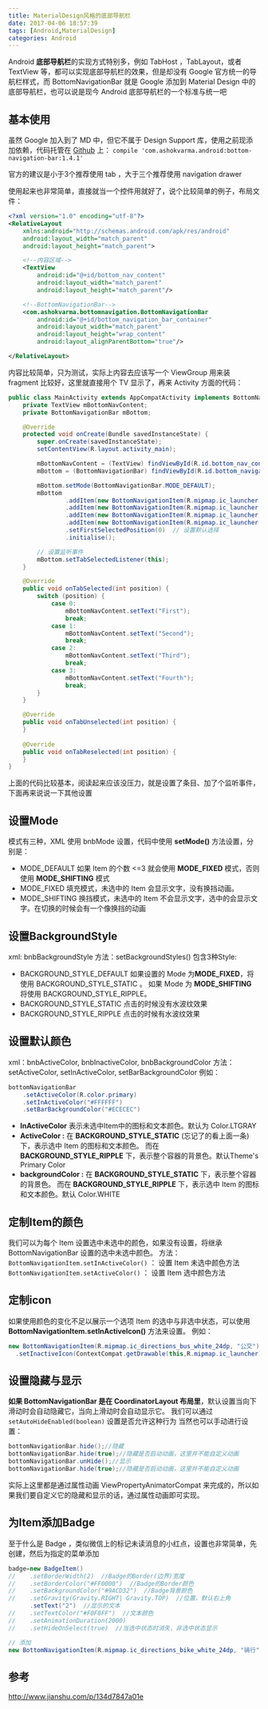```yaml
---
title: MaterialDesign风格的底部导航栏
date: 2017-04-06 18:57:39
tags: [Android,MaterialDesign]
categories: Android
---
```


Android **底部导航栏**的实现方式特别多，例如 TabHost ，TabLayout，或者 TextView 等，都可以实现底部导航栏的效果，但是却没有 Google 官方统一的导航栏样式，而 BottomNavigationBar 就是 Google 添加到 Material Design 中的底部导航栏，也可以说是现今 Android 底部导航栏的一个标准与统一吧<!-- more -->

## 基本使用

虽然 Google 加入到了 MD 中，但它不属于 Design Support 库，使用之前现添加依赖，代码托管在 [Github](https://github.com/Ashok-Varma/BottomNavigation) 上：
`compile 'com.ashokvarma.android:bottom-navigation-bar:1.4.1'`

官方的建议是小于3个推荐使用 tab ，大于三个推荐使用 navigation drawer

使用起来也非常简单，直接就当一个控件用就好了，说个比较简单的例子，布局文件：

```xml
<?xml version="1.0" encoding="utf-8"?>
<RelativeLayout
    xmlns:android="http://schemas.android.com/apk/res/android"
    android:layout_width="match_parent"
    android:layout_height="match_parent">

    <!--内容区域-->
    <TextView
        android:id="@+id/bottom_nav_content"
        android:layout_width="match_parent"
        android:layout_height="match_parent"/>

    <!--BottomNavigationBar-->
    <com.ashokvarma.bottomnavigation.BottomNavigationBar
        android:id="@+id/bottom_navigation_bar_container"
        android:layout_width="match_parent"
        android:layout_height="wrap_content"
        android:layout_alignParentBottom="true"/>

</RelativeLayout>
```

内容比较简单，只为测试，实际上内容去应该写一个 ViewGroup 用来装 fragment 比较好，这里就直接用个 TV 显示了，再来 Activity 方面的代码：

```java
public class MainActivity extends AppCompatActivity implements BottomNavigationBar.OnTabSelectedListener {
    private TextView mBottomNavContent;
    private BottomNavigationBar mBottom;

    @Override
    protected void onCreate(Bundle savedInstanceState) {
        super.onCreate(savedInstanceState);
        setContentView(R.layout.activity_main);

        mBottomNavContent = (TextView) findViewById(R.id.bottom_nav_content);
        mBottom = (BottomNavigationBar) findViewById(R.id.bottom_navigation_bar_container);

        mBottom.setMode(BottomNavigationBar.MODE_DEFAULT);
        mBottom
                .addItem(new BottomNavigationItem(R.mipmap.ic_launcher, "位置").setActiveColor(android.R.color.holo_orange_light))
                .addItem(new BottomNavigationItem(R.mipmap.ic_launcher, "发现").setActiveColor(R.color.colorPrimary))
                .addItem(new BottomNavigationItem(R.mipmap.ic_launcher, "爱好").setActiveColor(android.R.color.holo_red_dark))
                .addItem(new BottomNavigationItem(R.mipmap.ic_launcher, "图书").setActiveColor(R.color.colorPrimaryDark))
                .setFirstSelectedPosition(0)  // 设置默认选择
                .initialise();

        // 设置监听事件
        mBottom.setTabSelectedListener(this);
    }

    @Override
    public void onTabSelected(int position) {
        switch (position) {
            case 0:
                mBottomNavContent.setText("First");
                break;
            case 1:
                mBottomNavContent.setText("Second");
                break;
            case 2:
                mBottomNavContent.setText("Third");
                break;
            case 3:
                mBottomNavContent.setText("Fourth");
                break;
        }
    }

    @Override
    public void onTabUnselected(int position) {
    }
  
    @Override
    public void onTabReselected(int position) {
    }
}
```

上面的代码比较基本，阅读起来应该没压力，就是设置了条目、加了个监听事件，下面再来说说一下其他设置

## 设置Mode

模式有三种，XML 使用 bnbMode 设置，代码中使用 **setMode()** 方法设置，分别是：

-   MODE_DEFAULT
    如果 Item 的个数 <=3 就会使用 **MODE_FIXED** 模式，否则使用 **MODE_SHIFTING** 模式
-   MODE_FIXED
    填充模式，未选中的 Item 会显示文字，没有换挡动画。
-   MODE_SHIFTING
    换挡模式，未选中的 Item 不会显示文字，选中的会显示文字。在切换的时候会有一个像换挡的动画

## 设置BackgroundStyle

xml:  bnbBackgroundStyle
方法：setBackgroundStyles()
包含3种Style:

-   BACKGROUND_STYLE_DEFAULT
    如果设置的 Mode 为**MODE_FIXED**，将使用 BACKGROUND_STYLE_STATIC 。
    如果 Mode 为 **MODE_SHIFTING** 将使用 BACKGROUND_STYLE_RIPPLE。
-   BACKGROUND_STYLE_STATIC
    点击的时候没有水波纹效果
-   BACKGROUND_STYLE_RIPPLE
    点击的时候有水波纹效果

## 设置默认颜色

xml：bnbActiveColor,  bnbInactiveColor,  bnbBackgroundColor
方法：setActiveColor,  setInActiveColor,  setBarBackgroundColor
例如：

```java
bottomNavigationBar
	.setActiveColor(R.color.primary)
	.setInActiveColor("#FFFFFF")
	.setBarBackgroundColor("#ECECEC")
```

-   **InActiveColor**
    表示未选中Item中的图标和文本颜色。默认为 Color.LTGRAY
-   **ActiveColor :**
    在 **BACKGROUND_STYLE_STATIC** (忘记了的看上面一条) 下，表示选中 Item 的图标和文本颜色。
    而在 **BACKGROUND_STYLE_RIPPLE** 下，表示整个容器的背景色。默认Theme's Primary Color
-   **backgroundColor :**
    在 **BACKGROUND_STYLE_STATIC** 下，表示整个容器的背景色。
    而在 **BACKGROUND_STYLE_RIPPLE** 下，表示选中 Item 的图标和文本颜色。默认 Color.WHITE

## 定制Item的颜色

我们可以为每个 Item 设置选中未选中的颜色，如果没有设置，将继承 BottomNavigationBar 设置的选中未选中颜色。
方法：
`BottomNavigationItem.setInActiveColor()` ： 设置 Item 未选中颜色方法
`BottomNavigationItem.setActiveColor()` ： 设置 Item 选中颜色方法

## 定制icon

如果使用颜色的变化不足以展示一个选项 Item 的选中与非选中状态，可以使用 **BottomNavigationItem.setInActiveIcon()** 方法来设置。
例如：

```java
new BottomNavigationItem(R.mipmap.ic_directions_bus_white_24dp, "公交")//这里表示选中的图片
  .setInactiveIcon(ContextCompat.getDrawable(this,R.mipmap.ic_launcher)))//非选中的图片
```

## 设置隐藏与显示

**如果 BottomNavigationBar 是在 CoordinatorLayout 布局里**，默认设置当向下滑动时会自动隐藏它，当向上滑动时会自动显示它。
我们可以通过 `setAutoHideEnabled(boolean)` 设置是否允许这种行为
当然也可以手动进行设置：

```java
bottomNavigationBar.hide();//隐藏
bottomNavigationBar.hide(true);//隐藏是否启动动画，这里并不能自定义动画
bottomNavigationBar.unHide();//显示
bottomNavigationBar.hide(true);//隐藏是否启动动画，这里并不能自定义动画
```

实际上这里都是通过属性动画 ViewPropertyAnimatorCompat 来完成的，所以如果我们要自定义它的隐藏和显示的话，通过属性动画即可实现。

## 为Item添加Badge

至于什么是 Badge ，类似微信上的标记未读消息的小红点，设置也非常简单，先创建，然后为指定的菜单添加

```java
badge=new BadgeItem()
//    .setBorderWidth(2)  //Badge的Border(边界)宽度
//    .setBorderColor("#FF0000")  //Badge的Border颜色
//    .setBackgroundColor("#9ACD32")  //Badge背景颜色
//    .setGravity(Gravity.RIGHT| Gravity.TOP)  //位置，默认右上角
      .setText("2")  //显示的文本
//    .setTextColor("#F0F8FF")  //文本颜色
//    .setAnimationDuration(2000)
//    .setHideOnSelect(true)  //当选中状态时消失，非选中状态显示

// 添加
new BottomNavigationItem(R.mipmap.ic_directions_bike_white_24dp, "骑行").setBadgeItem(badge)
```

## 参考

http://www.jianshu.com/p/134d7847a01e